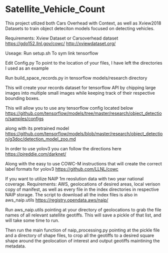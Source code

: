 # Satellite_Vehicle_Count

This project utlized both Cars Overhead with Context, as well as Xview2018 Datasets to train object deteciton models focused on detecting vehicles. 

Requirements: Xview Dataset or Carsoverhead dataset
https://gdo152.llnl.gov/cowc/
http://xviewdataset.org/



Useage:
Run setup.sh 
To sym link tensorflow

Edit Config.py
To point to the location of your files, I have left the directories I used as an example

Run build_space_records.py 
in tensorflow models/research directory

This will create your records dataset for tensorflow API by chipping large images into multiple small images while keeping track of their respective bounding boxes.

This will allow you to use any tensorflow config located below
https://github.com/tensorflow/models/tree/master/research/object_detection/samples/configs

along with its pretrained model
https://github.com/tensorflow/models/blob/master/research/object_detection/g3doc/detection_model_zoo.md

In order to use yolov3 you can follow the directions here
https://pjreddie.com/darknet/

Along with the easy to use COWC-M instructions that will create the correct label formats for yolov3
https://github.com/LLNL/cowc

If you want to utilize NAIP 1m reoslution data with two year national coverage.
Requirements: AWS, geolocations of desired areas, local verison copy of manifest, as well as every file in the index directories in respective NAIP storage. The script to download all the index files is also in aws_naip.utils
https://registry.opendata.aws/naip/


Run aws_naip.utils pointing at your directory of geolocations to grab the file names of all relevant satellite geotiffs.
This will save a pickle of that list, and will take some time to run.

Then run the main function of naip_processing.py pointing at the pickle file and a directory of shape files, to crop all the geotiffs to a desired square shape around the geolocation of interest and output geotiffs maintining the metadata.
